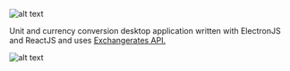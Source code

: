 ![alt text](https://i.imgur.com/EY8Ydcu.png)

<p>Unit and currency conversion desktop application written with ElectronJS and ReactJS and uses <a href="https://exchangeratesapi.io/">Exchangerates API.</a></p>

![alt text](https://imgur.com/hBfYMVX.png)
